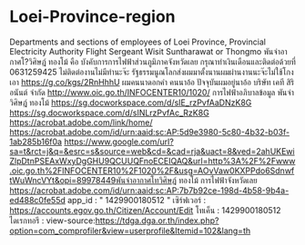 # Loei-Province-region
Departments and sections of employees of Loei Province, Provincial Electricity Authority Flight Sergeant Wisit Suntharawat or Thongmo
พันจ่าอากาศโ?วิศิษฎ์ ทองโม้ คือ บังคับการการไฟฟ้าส่วนภูมิภาคจังหวัดเลย กรุณาทำเงินเดือนและติดต่อด้วยที่ 0631259425 ไม่ติดต่องานไม่มีทำนะจ๊ะ รัฐธรรมนูณโลกส่งผมมาตั้งนานผมผ่านงานนะจ๊ะไม่ใช้โกงเอา https://g.co/kgs/2RnHhhU ผมคนนาดอกคำ คนนาอ้อ ปัจจุบันผมอยู่นาอ้อ บริษัท เคที สิริอนันต์ จำกัด
http://www.oic.go.th/INFOCENTER10/1020/ การไฟฟ้าอภิบาลข้อมูล พันจ่าวิศิษฎ์ ทองโม้
https://sg.docworkspace.com/d/sIE_rzPvfAaDNzK8G
https://sg.docworkspace.com/d/sINLrzPvfAc_RzK8G
https://acrobat.adobe.com/link/home/
https://acrobat.adobe.com/id/urn:aaid:sc:AP:5d9e3980-5c80-4b32-b03f-1ab285b16f0a
https://www.google.com/url?sa=t&rct=j&q=&esrc=s&source=web&cd=&cad=rja&uact=8&ved=2ahUKEwiZlpDtnPSEAxWxyDgGHU9QCUUQFnoECEIQAQ&url=http%3A%2F%2Fwww.oic.go.th%2FINFOCENTER10%2F1020%2F&usg=AOvVaw0KXPPdo6SdnwftWuWncVYt&opi=89978449พันจ่าอากาศโทวิศิษฎ์ ทองโม้ การไฟฟ้าจังหวัดเลย
https://acrobat.adobe.com/id/urn:aaid:sc:AP:7b7b92ce-198d-4b58-9b4a-ed488c0fe55d
 app_id : " 1429900180512 "
          เซิร์ฟเวอร์ : https://accounts.egov.go.th/Citizen/Account/Edit
          โทเค็น : 1429900180512
          ไดเรกทอรี : view-source:https://tdga.dga.or.th/index.php?option=com_comprofiler&view=userprofile&Itemid=102&lang=th
